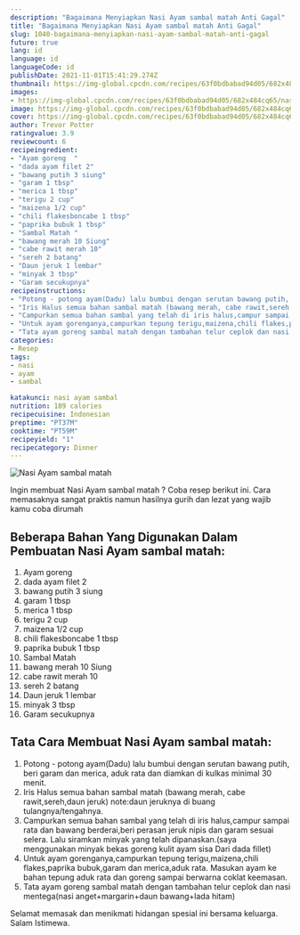 ```yaml
---
description: "Bagaimana Menyiapkan Nasi Ayam sambal matah Anti Gagal"
title: "Bagaimana Menyiapkan Nasi Ayam sambal matah Anti Gagal"
slug: 1040-bagaimana-menyiapkan-nasi-ayam-sambal-matah-anti-gagal
future: true
lang: id
language: id
languageCode: id
publishDate: 2021-11-01T15:41:29.274Z 
thumbnail: https://img-global.cpcdn.com/recipes/63f0bdbabad94d05/682x484cq65/nasi-ayam-sambal-matah-foto-resep-utama.png
images:
- https://img-global.cpcdn.com/recipes/63f0bdbabad94d05/682x484cq65/nasi-ayam-sambal-matah-foto-resep-utama.png
image: https://img-global.cpcdn.com/recipes/63f0bdbabad94d05/682x484cq65/nasi-ayam-sambal-matah-foto-resep-utama.png
cover: https://img-global.cpcdn.com/recipes/63f0bdbabad94d05/682x484cq65/nasi-ayam-sambal-matah-foto-resep-utama.png
author: Trevor Potter
ratingvalue: 3.9
reviewcount: 6
recipeingredient:
- "Ayam goreng  "
- "dada ayam filet 2"
- "bawang putih 3 siung"
- "garam 1 tbsp"
- "merica 1 tbsp"
- "terigu 2 cup"
- "maizena 1/2 cup"
- "chili flakesboncabe 1 tbsp"
- "paprika bubuk 1 tbsp"
- "Sambal Matah "
- "bawang merah 10 Siung"
- "cabe rawit merah 10"
- "sereh 2 batang"
- "Daun jeruk 1 lembar"
- "minyak 3 tbsp"
- "Garam secukupnya"
recipeinstructions:
- "Potong - potong ayam(Dadu) lalu bumbui dengan serutan bawang putih, beri garam dan merica, aduk rata dan diamkan di kulkas minimal 30 menit."
- "Iris Halus semua bahan sambal matah (bawang merah, cabe rawit,sereh,daun jeruk) note:daun jeruknya di buang tulangnya/tengahnya."
- "Campurkan semua bahan sambal yang telah di iris halus,campur sampai rata dan bawang berderai,beri perasan jeruk nipis dan garam sesuai selera. Lalu siramkan minyak yang telah dipanaskan.(saya menggunakan minyak bekas goreng kulit ayam sisa Dari dada fillet)"
- "Untuk ayam gorenganya,campurkan tepung terigu,maizena,chili flakes,paprika bubuk,garam dan merica,aduk rata. Masukan ayam ke bahan tepung aduk rata dan goreng sampai berwarna coklat keemasan."
- "Tata ayam goreng sambal matah dengan tambahan telur ceplok dan nasi mentega(nasi anget+margarin+daun bawang+lada hitam)"
categories:
- Resep
tags:
- nasi
- ayam
- sambal

katakunci: nasi ayam sambal 
nutrition: 189 calories
recipecuisine: Indonesian
preptime: "PT37M"
cooktime: "PT59M"
recipeyield: "1"
recipecategory: Dinner
---
```



![Nasi Ayam sambal matah](https://img-global.cpcdn.com/recipes/63f0bdbabad94d05/682x484cq65/nasi-ayam-sambal-matah-foto-resep-utama.png)

Ingin membuat Nasi Ayam sambal matah ? Coba resep berikut ini. Cara memasaknya sangat praktis namun hasilnya gurih dan lezat yang wajib kamu coba dirumah

<!--inarticleads1-->

## Beberapa Bahan Yang Digunakan Dalam Pembuatan Nasi Ayam sambal matah:

1. Ayam goreng  
1. dada ayam filet 2
1. bawang putih 3 siung
1. garam 1 tbsp
1. merica 1 tbsp
1. terigu 2 cup
1. maizena 1/2 cup
1. chili flakesboncabe 1 tbsp
1. paprika bubuk 1 tbsp
1. Sambal Matah 
1. bawang merah 10 Siung
1. cabe rawit merah 10
1. sereh 2 batang
1. Daun jeruk 1 lembar
1. minyak 3 tbsp
1. Garam secukupnya



<!--inarticleads2-->

## Tata Cara Membuat Nasi Ayam sambal matah:

1. Potong - potong ayam(Dadu) lalu bumbui dengan serutan bawang putih, beri garam dan merica, aduk rata dan diamkan di kulkas minimal 30 menit.
1. Iris Halus semua bahan sambal matah (bawang merah, cabe rawit,sereh,daun jeruk) note:daun jeruknya di buang tulangnya/tengahnya.
1. Campurkan semua bahan sambal yang telah di iris halus,campur sampai rata dan bawang berderai,beri perasan jeruk nipis dan garam sesuai selera. Lalu siramkan minyak yang telah dipanaskan.(saya menggunakan minyak bekas goreng kulit ayam sisa Dari dada fillet)
1. Untuk ayam gorenganya,campurkan tepung terigu,maizena,chili flakes,paprika bubuk,garam dan merica,aduk rata. Masukan ayam ke bahan tepung aduk rata dan goreng sampai berwarna coklat keemasan.
1. Tata ayam goreng sambal matah dengan tambahan telur ceplok dan nasi mentega(nasi anget+margarin+daun bawang+lada hitam)




Selamat memasak dan menikmati hidangan spesial ini bersama keluarga. Salam Istimewa.
